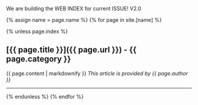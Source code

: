 We are building the WEB INDEX for current ISSUE!
V2.0

{% assign name = page.name %}
{% for page in site.[name] %}

{% unless page.index %} 
## [{{ page.title }}]({{ page.url }}) - {{ page.category }}
{{ page.content | markdownify }}
*This article is provided by {{ page.author }}*

***

{% endunless %}
{% endfor %}
